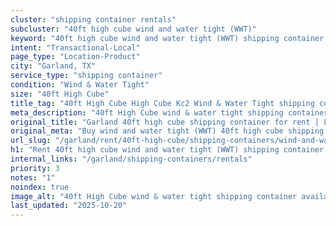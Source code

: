 ```yaml
---
cluster: "shipping container rentals"
subcluster: "40ft high cube wind and water tight (WWT)"
keyword: "40ft high cube wind and water tight (WWT) shipping container for rent Garland, TX"
intent: "Transactional-Local"
page_type: "Location-Product"
city: "Garland, TX"
service_type: "shipping container"
condition: "Wind & Water Tight"
size: "40ft High Cube"
title_tag: "40ft High Cube High Cube Kc2 Wind & Water Tight shipping container Sales in Garland | LC Container"
meta_description: "40ft High Cube wind & water tight shipping container sales in Garland. High cube containers with extra height. Fast delivery, competitive pricing. Serving shipping containers area. Quote ID: LSN. Call (214) 524-4168 for your free quote today."
original_title: "Garland 40ft high cube shipping container for rent | LC"
original_meta: "Buy wind and water tight (WWT) 40ft high cube shipping container rent with local delivery in Garland, TX. LC Container — local Since 2003. Request a fast quote today."
url_slug: "/garland/rent/40ft-high-cube/shipping-containers/wind-and-water-tight-wwt"
h1: "Rent 40ft high cube wind and water tight (WWT) shipping container in Garland"
internal_links: "/garland/shipping-containers/rentals"
priority: 3
notes: "1"
noindex: true
image_alt: "40ft High Cube wind & water tight shipping container available for delivery in Garland"
last_updated: "2025-10-20"
---
```


<!-- TODO: Add unique city/inventory copy, images, and internal links here. -->
